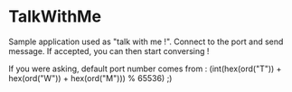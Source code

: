 # TalkWithMe
Sample application used as "talk with me !".
Connect to the port and send message. If accepted, you can then start conversing !

If you were asking, default port number comes from : (int(hex(ord("T")) + hex(ord("W")) + hex(ord("M"))) % 65536) ;)
